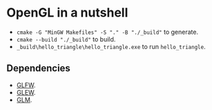 # OpenGL in a nutshell

- `cmake -G "MinGW Makefiles" -S "." -B "./_build"` to generate.
- `cmake --build "./_build"` to build.
- `_build\hello_triangle\hello_triangle.exe` to run `hello_triangle`.

## Dependencies

- [GLFW](https://www.glfw.org/).
- [GLEW](https://github.com/Perlmint/glew-cmake).
- [GLM](https://github.com/g-truc/glm).
